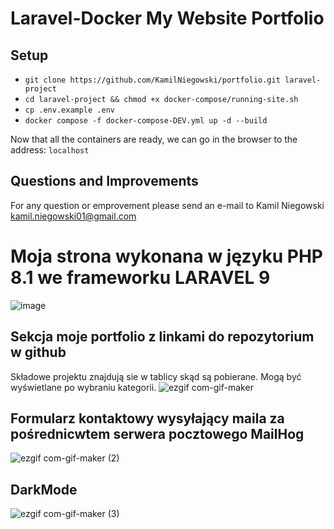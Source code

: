 # Laravel-Docker My Website Portfolio

## Setup

- `git clone https://github.com/KamilNiegowski/portfolio.git laravel-project`
- `cd laravel-project && chmod +x docker-compose/running-site.sh`
- `cp .env.example .env`
- `docker compose -f docker-compose-DEV.yml up -d --build`

Now that all the containers are ready, we can go in the browser to the address: `localhost`

## Questions and Improvements

For any question or emprovement please send an e-mail to Kamil
Niegowski [kamil.niegowski01@gmail.com](mailto:kamil.niegowski01@gmail.com)

# Moja strona wykonana w języku PHP 8.1 we frameworku LARAVEL 9

![image](https://user-images.githubusercontent.com/106877506/210276447-9411de14-8ccd-4085-bb2b-98b90b839c1c.png)

## Sekcja moje portfolio z linkami do repozytorium w github

Składowe projektu znajdują sie w tablicy skąd są pobierane. Mogą być wyświetlane po wybraniu kategorii.
![ezgif com-gif-maker](https://user-images.githubusercontent.com/106877506/210277040-87b5f64f-651c-4854-a311-1cd34c10e3f4.gif)

## Formularz kontaktowy wysyłający maila za pośrednicwtem serwera pocztowego MailHog

![ezgif com-gif-maker (2)](https://user-images.githubusercontent.com/106877506/210277665-d78f7b67-5ec9-45ea-92aa-bca359fddad7.gif)

## DarkMode

![ezgif com-gif-maker (3)](https://user-images.githubusercontent.com/106877506/210299597-e3e5b605-2d1e-4288-bd9e-a33332d4e9c1.gif)
